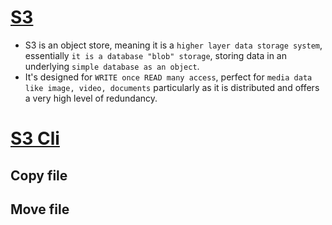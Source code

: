 

# [S3](https://aws.amazon.com/s3/)

- S3 is an object store, meaning it is a `higher layer data storage system`, essentially `it is a database "blob" storage`, storing data in an underlying `simple database as an object`.
- It's designed for `WRITE once READ many access`, perfect for `media data like image, video, documents` particularly as it is distributed and offers a very high level of redundancy.

# [S3 Cli](https://docs.aws.amazon.com/cli/latest/reference/s3/)

## Copy file
## Move file
## 